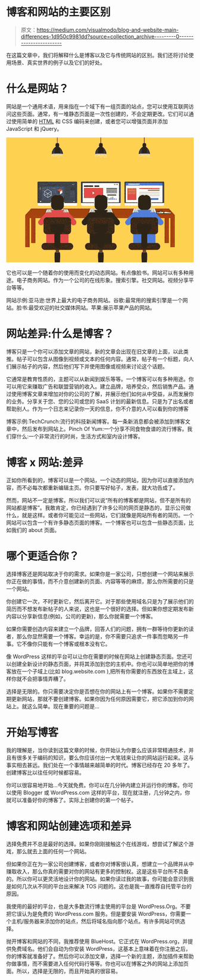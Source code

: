 # 博客和网站的主要区别

> 原文：<https://medium.com/visualmodo/blog-and-website-main-differences-1d950c9981dd?source=collection_archive---------0----------------------->

在这篇文章中，我们将解释什么是博客以及它与传统网站的区别。我们还将讨论使用场景、真实世界的例子以及它们的好处。

# 什么是网站？

网站是一个通用术语，用来指在一个域下有一组页面的站点，您可以使用互联网访问这些页面。通常，有一堆静态页面是一次性创建的，不会定期更改。它们可以通过使用简单的 [HTML](https://visualmodo.com/html-explained/) 和 CSS 编码来创建，或者您可以增强页面并添加 JavaScript 和 jQuery。

![](img/cb8ed6b301d552454b6ad94313316f6b.png)

它也可以是一个随着你的使用而变化的动态网站。有点像脸书。网站可以有多种用途。电子商务网站。作为一个公司的在线形象。搜索引擎。社交网站。视频分享平台等等。

网站示例:亚马逊:世界上最大的电子商务网站。谷歌:最常用的搜索引擎是一个网站。脸书:最受欢迎的社交媒体网站。苹果:展示苹果产品的网站。

# 网站差异:什么是博客？

博客只是一个你可以添加文章的网站，新的文章会出现在旧文章的上面，以此类推。帖子可以包含从图像到视频或文本的任何内容。通常，帖子有一个标题，向人们展示帖子的内容，然后他们写下并使用图像或视频来讨论这个话题。

它通常是教育性质的，主题可以从新闻到娱乐等等。一个博客可以有多种用途。你可以用它来赚取广告和联盟营销的收入。建立品牌，培养受众，然后销售产品。通过使用博客文章来增加对你的公司的了解，并展示他们如何从中受益，从而发展你的业务。分享关于您、您的公司或您的 SaaS 计划的最新信息。只是为了出名或者帮助别人。作为一个日志来记录你一天的信息，你不介意的人可以看到你的博客

博客示例:TechCrunch:流行的科技新闻博客。每一条新消息都会被添加到博客文章中，然后发布到网站上。Pinch Of Yum:一个分享不同食物食谱的流行博客。我们穿什么:一个非常流行的时尚，生活方式和室内设计博客。

# 博客 x 网站:差异

正如你所看到的，博客可以是一个网站，一个动态的网站，因为你可以直接添加内容，而不必每次都重新编辑主页。你只要写好帖子，发表，就大功告成了。

然而，网站不一定是博客。所以我们可以说“所有的博客都是网站，但不是所有的网站都是博客”。我敢肯定，你已经遇到了许多公司的网页是静态的，显示公司做什么，就是这样。或者你可能见过一些网站，它们就像是网站所有者的简历。一个网站可以包含一个有许多静态页面的博客。一个博客也可以包含一些静态页面，比如我们的 about 页面。

# 哪个更适合你？

选择博客还是网站取决于你的需求。如果你是一家公司，只想创建一个网站来展示你正在做的事情，而不介意创建新的页面、内容等等的麻烦，那么你所需要的只是一个网站。

你创建它一次，不时更新它，然后离开它。对于那些使用域名只是为了展示他们的简历而不想发布新帖子的人来说，这也是一个很好的选择。但如果你想定期发布新内容以分享新信息(例如，公司的更新)，那么你就需要一个博客。

如果你需要创造内容来建立一个品牌，回答人们的问题，拥有一群等待你更新的读者，那么你显然需要一个博客。幸运的是，你不需要只追求一件事而忽略另一件事。它不像你只能有一个博客或根本没有它。

像 WordPress 这样的平台可以让你在需要的时候在网站上创建静态页面。您还可以创建全新设计的静态页面，并将其添加到您的主机中。你也可以简单地把你的博客放在一个子域上(比如 blog.website.com ),把所有你需要的东西放在主域上，这样你就不会把事情弄糟了。

选择是无限的。你只需要决定你是否想在你的网站上有一个博客。如果你不需要定期更新网站，那就不要创建博客。如果你因为任何原因需要它，把它添加到你的网站上。就这么简单。现在重要的问题是…

# 开始写博客

我的理解是，当你读到这篇文章的时候，你开始认为你要么应该非常精通技术，并且有很多关于编码的知识，要么你应该付出一大笔钱来让你的网站运行起来。这与事实相去甚远。我们处在一个事情越来越简单的时代。博客已经存在 20 多年了。创建博客比以往任何时候都容易。

你可以很容易地开始…今天就免费。你可以在几分钟内建立并运行你的博客。你可以使用 Blogger 或 WordPress.com 这样的平台，现在就注册，几分钟之内，你就可以准备好你的博客了。实际上创建你的第一个帖子。

# 博客和网站创建选项和差异

选择免费并不总是最好的选择。如果你刚刚接触这个在线游戏，想尝试了解这个游戏，那么就去上面的任何一个网站。

但如果你正在为一家公司创建博客，或者你对博客很认真，想建立一个品牌并从中赚取收入，那么你真的需要对你的网站有更多的控制权。这是这些平台所不具备的。所以你可以更灵活地设计你的网站。如果你读过我的故事，你可能会意识到我是如何几次从不同的平台出来解决 TOS 问题的。这也是我一直推荐自托管平台的原因。

我使用的最好的平台，也是大多数流行博主使用的平台是 WordPress.Org。不要把它误认为是免费的 WordPress.com 服务。但是要安装 WordPress，你需要一个主机/服务器来添加你的站点，然后将域名指向那个站点。有许多网站可供选择。

抛开博客和网站的不同，我推荐使用 BlueHost。它正式在 WordPress.org，并提供免费域名。他们会自动为你安装 WordPress，这基本上意味着在你注册之后，你的博客就准备好了。然后你可以添加文章，选择一个新的主题，添加插件来帮助你做事情，而不需要进入任何代码行等等。你也可以在博客之外的网站上添加页面。所以，选择是无限的，而且开始真的很容易。